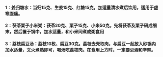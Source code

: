 #### 1：姜归糖水：当归15克、生姜15克、红糖15克，加适量清水煮后饮用，适用于虚寒腹痛。
#### 2：茯苓栗子小米粥：茯苓20克、栗子15克、小米50克。先将茯苓及栗子研成细末，然后置于锅中，加水适量，和小米同煮成粥食用
#### 3：荔枝扁豆汤：荔枝10枚、扁豆30克。荔枝去壳取肉，与扁豆一起放入砂锅内加水适量，文火煮熟即可，喝汤吃荔枝肉。在食用上方时，一定要忌酒和辛辣。